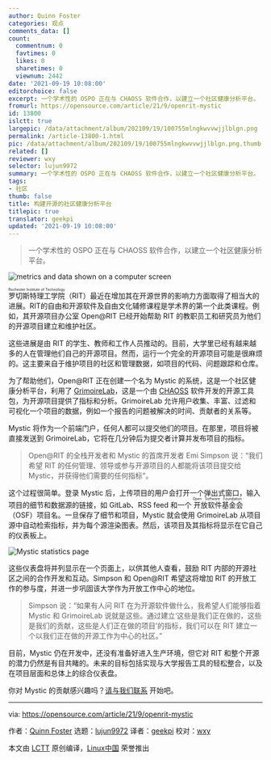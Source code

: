 ```yaml
---
author: Quinn Foster
categories: 观点
comments_data: []
count:
  commentnum: 0
  favtimes: 0
  likes: 0
  sharetimes: 0
  viewnum: 2442
date: '2021-09-19 10:08:00'
editorchoice: false
excerpt: 一个学术性的 OSPO 正在与 CHAOSS 软件合作，以建立一个社区健康分析平台。
fromurl: https://opensource.com/article/21/9/openrit-mystic
id: 13800
islctt: true
largepic: /data/attachment/album/202109/19/100755mlngkwvvwjjlblgn.png
permalink: /article-13800-1.html
pic: /data/attachment/album/202109/19/100755mlngkwvvwjjlblgn.png.thumb.jpg
related: []
reviewer: wxy
selector: lujun9972
summary: 一个学术性的 OSPO 正在与 CHAOSS 软件合作，以建立一个社区健康分析平台。
tags:
- 社区
thumb: false
title: 构建开源的社区健康分析平台
titlepic: true
translator: geekpi
updated: '2021-09-19 10:08:00'
---
```



> 
> 一个学术性的 OSPO 正在与 CHAOSS 软件合作，以建立一个社区健康分析平台。
> 
> 
> 


![](/data/attachment/album/202109/19/100755mlngkwvvwjjlblgn.png "metrics and data shown on a computer screen")


<ruby> 罗切斯特理工学院 <rt>  Rochester Institute of Technology </rt></ruby>（RIT）最近在增加其在开源世界的影响力方面取得了相当大的进展。RIT的自由和开源软件及自由文化辅修课程是学术界的第一个此类课程。例如，其开源项目办公室 Open@RIT 已经开始帮助 RIT 的教职员工和研究员为他们的开源项目建立和维护社区。


这些进展是由 RIT 的学生、教师和工作人员推动的。目前，大学里已经有越来越多的人在管理他们自己的开源项目。然而，运行一个完全的开源项目可能是很麻烦的。这主要来自于维护项目的社区和管理数据，如项目的代码、问题跟踪和仓库。


为了帮助他们，Open@RIT 正在创建一个名为 Mystic 的系统，这是一个社区健康分析平台，利用了 [GrimoireLab](https://chaoss.github.io/grimoirelab/)，这是一个由 [CHAOSS](https://chaoss.community/) 软件开发的开源工具包，为开源项目提供了指标和分析。GrimoireLab 允许用户收集、丰富、过滤和可视化一个项目的数据，例如一个报告的问题被解决的时间、贡献者的关系等。


Mystic 将作为一个前端门户，任何人都可以提交他们的项目。在那里，项目将被直接发送到 GrimoireLab，它将在几分钟后为提交者计算并发布项目的指标。



> 
> Open@RIT 的全栈开发者和 Mystic 的首席开发者 Emi Simpson 说：“我们希望 RIT 的任何管理、领导或参与开源项目的人都能将该项目提交给 Mystic，并获得他们需要的任何指标”。
> 
> 
> 


这个过程很简单。登录 Mystic 后，上传项目的用户会打开一个弹出式窗口，输入项目的细节和数据源的链接，如 GitLab、RSS feed 和一个<ruby> 开放软件基金会 <rt>  Open Software Foundation </rt></ruby>（OSF）项目名。一旦保存了细节和项目，Mystic 就会使用 GrimoireLab 从项目源中自动检索指标，并为每个源渲染图表。然后，该项目及其指标将显示在它自己的仪表板上。


![Mystic statistics page](/data/attachment/album/202109/19/100802ij8kkk5ha3qhqqfm.png "Mystic statistics page")


这些仪表盘将并列显示在一个页面上，以供其他人查看，鼓励 RIT 内部的开源社区之间的合作开发和互动。Simpson 和 Open@RIT 希望这将增加 RIT 的开放工作的参与度，并进一步巩固该大学作为开放工作中心的地位。



> 
> Simpson 说：“如果有人问 RIT 在为开源软件做什么，我希望人们能够指着 Mystic 和 GrimoireLab 说就是这些。通过建立‘这些是我们正在做的，这些是我们的贡献，这些是人们正在做的项目’的指标，我们可以在 RIT 建立一个以我们正在做的开源工作为中心的社区。”
> 
> 
> 


目前，Mystic 仍在开发中，还没有准备好进入生产环境，但它对 RIT 和整个开源的潜力仍然是有目共睹的。未来的目标包括实现与大学报告工具的轻松整合，以及在项目层面和总体上的综合仪表盘。


你对 Mystic 的贡献感兴趣吗？[请与我们联系](https://opensource.ieee.org/rit/mystic) 开始吧。




---


via: <https://opensource.com/article/21/9/openrit-mystic>


作者：[Quinn Foster](https://opensource.com/users/quinn-foster) 选题：[lujun9972](https://github.com/lujun9972) 译者：[geekpi](https://github.com/geekpi) 校对：[wxy](https://github.com/wxy)


本文由 [LCTT](https://github.com/LCTT/TranslateProject) 原创编译，[Linux中国](https://linux.cn/) 荣誉推出
